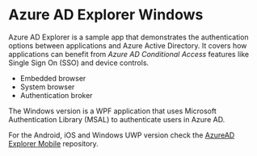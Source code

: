 # Azure AD Explorer Windows
 
Azure AD Explorer is a sample app that demonstrates the authentication options between applications and Azure Active Directory.
It covers how applications can benefit from *Azure AD Conditional Access* features like Single Sign On (SSO) and device controls.
- Embedded browser
- System browser
- Authentication broker

The Windows version is a WPF application that uses Microsoft Authentication Library (MSAL) to authenticate users in Azure AD.

For the Android, iOS and Windows UWP version check the [AzureAD Explorer Mobile](https://github.com/marcusca10/AzureAdExplorerMobile) repository.
